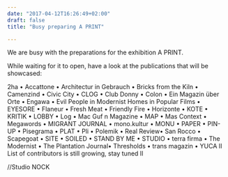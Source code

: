```yaml
---
date: "2017-04-12T16:26:49+02:00"
draft: false
title: "Busy preparing A PRINT"

---
```


We are busy with the preparations for the exhibition A PRINT.

While waiting for it to open, have a look at the publications that will be showcased:
<!--more-->

2ha • Accattone • Architectur in Gebrauch • Bricks from the Kiln • Camenzind • Civic City • CLOG • Club Donny • Colon • Ein Magazin über Orte • Engawa • Evil People in Modernist Homes in Popular Films • EYESORE • Flaneur • Fresh Meat • Friendly Fire • Horizonte • KOTE • KRITIK • LOBBY • Log • Mac Guf n Magazine • MAP • Mas Context • Megawords • MIGRANT JOURNAL • mono.kultur • MONU • PAPER • PIN-UP • Pisegrama • PLAT • Pli • Polemik • Real Review• San Rocco • Scapegoat • SITE • SOILED • STAND BY ME • STUDIO • terra firma • The Modernist • The Plantation Journal• Thresholds • trans magazin • YUCA
II List of contributors is still growing, stay tuned II

//Studio NOCK
